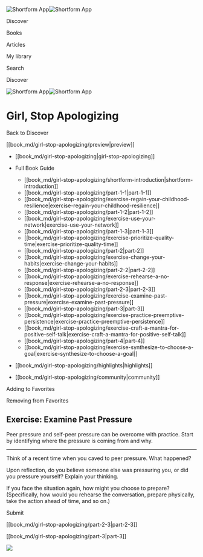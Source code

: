 ![Shortform App](/img/logo.36a2399e.svg)![Shortform App](/img/logo-dark.70c1b072.svg)

Discover

Books

Articles

My library

Search

Discover

![Shortform App](/img/logo.36a2399e.svg)![Shortform App](/img/logo-dark.70c1b072.svg)

# Girl, Stop Apologizing

Back to Discover

[[book_md/girl-stop-apologizing/preview|preview]]

  * [[book_md/girl-stop-apologizing|girl-stop-apologizing]]
  * Full Book Guide

    * [[book_md/girl-stop-apologizing/shortform-introduction|shortform-introduction]]
    * [[book_md/girl-stop-apologizing/part-1-1|part-1-1]]
    * [[book_md/girl-stop-apologizing/exercise-regain-your-childhood-resilience|exercise-regain-your-childhood-resilience]]
    * [[book_md/girl-stop-apologizing/part-1-2|part-1-2]]
    * [[book_md/girl-stop-apologizing/exercise-use-your-network|exercise-use-your-network]]
    * [[book_md/girl-stop-apologizing/part-1-3|part-1-3]]
    * [[book_md/girl-stop-apologizing/exercise-prioritize-quality-time|exercise-prioritize-quality-time]]
    * [[book_md/girl-stop-apologizing/part-2|part-2]]
    * [[book_md/girl-stop-apologizing/exercise-change-your-habits|exercise-change-your-habits]]
    * [[book_md/girl-stop-apologizing/part-2-2|part-2-2]]
    * [[book_md/girl-stop-apologizing/exercise-rehearse-a-no-response|exercise-rehearse-a-no-response]]
    * [[book_md/girl-stop-apologizing/part-2-3|part-2-3]]
    * [[book_md/girl-stop-apologizing/exercise-examine-past-pressure|exercise-examine-past-pressure]]
    * [[book_md/girl-stop-apologizing/part-3|part-3]]
    * [[book_md/girl-stop-apologizing/exercise-practice-preemptive-persistence|exercise-practice-preemptive-persistence]]
    * [[book_md/girl-stop-apologizing/exercise-craft-a-mantra-for-positive-self-talk|exercise-craft-a-mantra-for-positive-self-talk]]
    * [[book_md/girl-stop-apologizing/part-4|part-4]]
    * [[book_md/girl-stop-apologizing/exercise-synthesize-to-choose-a-goal|exercise-synthesize-to-choose-a-goal]]
  * [[book_md/girl-stop-apologizing/highlights|highlights]]
  * [[book_md/girl-stop-apologizing/community|community]]



Adding to Favorites 

Removing from Favorites 

## Exercise: Examine Past Pressure

Peer pressure and self-peer pressure can be overcome with practice. Start by identifying where the pressure is coming from and why.

* * *

Think of a recent time when you caved to peer pressure. What happened?

Upon reflection, do you believe someone else was pressuring you, or did you pressure yourself? Explain your thinking.

If you face the situation again, how might you choose to prepare? (Specifically, how would you rehearse the conversation, prepare physically, take the action ahead of time, and so on.)

Submit 

[[book_md/girl-stop-apologizing/part-2-3|part-2-3]]

[[book_md/girl-stop-apologizing/part-3|part-3]]

![](https://bat.bing.com/action/0?ti=56018282&Ver=2&mid=ed0f3d28-9e87-463c-a830-ea2d8411bb01&sid=49fff5b0636c11eeb9c611038afc8668&vid=4a005010636c11ee80c703d4c4a7acd5&vids=0&msclkid=N&pi=0&lg=en-US&sw=800&sh=600&sc=24&nwd=1&tl=Shortform%20%7C%20Book&p=https%3A%2F%2Fwww.shortform.com%2Fapp%2Fbook%2Fgirl-stop-apologizing%2Fexercise-examine-past-pressure&r=&lt=456&evt=pageLoad&sv=1&rn=364036)

